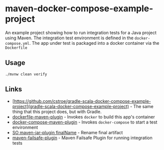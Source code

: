 # maven-docker-compose-example-project

An example project showing how to run integration tests for a Java project using Maven.
The integration test environment is defined in the `docker-compose.yml`.
The app under test is packaged into a docker container via the `Dockerfile`

## Usage

```
./mvnw clean verify
```

## Links
* [https://github.com/cstroe/gradle-scala-docker-compose-example-project](gradle-scala-docker-compose-example-project) - The same thing that this project does, but with Gradle.
* [dockerfile-maven-plugin](https://www.github.com/spotify/dockerfile-maven) - Invokes `docker` to build this app's container
* [docker-compose-maven-plugin](https://github.com/dkanejs/docker-compose-maven-plugin) - Invokes `docker-compose` to start a test environment
* [SO maven-jar-plugin finalName](https://stackoverflow.com/questions/4238944/controlling-maven-final-name-of-jar-artifact) - Rename final artifact
* [maven-failsafe-plugin](https://maven.apache.org/surefire/maven-failsafe-plugin/) - Maven Failsafe Plugin for running integration tests
